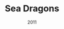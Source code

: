 ---
title: 'Sea Dragons'
img: 'sea-dragons.jpg'
size: '13 x 13 inches, Framed'
medium: 'Ink on 140-pound Watercolor Paper'
date: 2011
---
